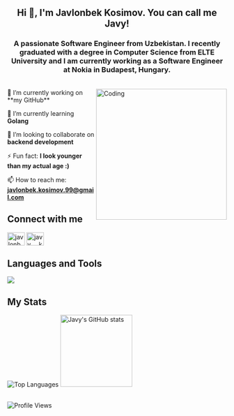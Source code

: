 <h2 align="center">Hi 👋, I'm Javlonbek Kosimov. You can call me Javy!</h2>
<h3 align="center">A passionate Software Engineer from Uzbekistan. I recently graduated with a degree in Computer Science from ELTE University and I am currently working as a Software Engineer at Nokia in Budapest, Hungary.</h3>

<div>&nbsp;</div>
<div>
  <img align="right" alt="Coding" width="300" src="https://media.giphy.com/media/qgQUggAC3Pfv687qPC/giphy.gif"> 
🔭 I’m currently working on **my GitHub**

🌱 I’m currently learning **Golang**

👯 I’m looking to collaborate on **backend development**

⚡ Fun fact: **I look younger than my actual age :)**

📫 How to reach me: **javlonbek.kosimov.99@gmail.com**

## Connect with me
<p align="left">
<a href="https://linkedin.com/in/jkosimov" target="blank"><img align="center" src="https://raw.githubusercontent.com/rahuldkjain/github-profile-readme-generator/master/src/images/icons/Social/linked-in-alt.svg" alt="javlonbek-kosimov" height="30" width="40" /></a>
<a href="https://instagram.com/javy___k" target="blank"><img align="center" src="https://raw.githubusercontent.com/rahuldkjain/github-profile-readme-generator/master/src/images/icons/Social/instagram.svg" alt="javy___k" height="30" width="40" /></a>
</p>

## Languages and Tools
<p align="left">
    <a href="https://github.com/javy99">
        <img src="https://skillicons.dev/icons?i=html,css,javascript,typescript,nodejs,express,mongodb,photoshop,react,nextjs,bootstrap,sass,jest,python,go,docker,kubernetes,selenium,figma,git,gulp,jenkins" />
    </a>
</p>

## My Stats
<div>
  <img src="https://github-readme-stats.vercel.app/api/top-langs/?username=javy99&show_icons=true&layout=compact&theme=dark" alt="Top Languages">
  <img src="https://github-readme-stats.vercel.app/api?username=javy99&show_icons=true&theme=dark&count_private=true" alt="Javy's GitHub stats" height="165px"/>
</div>

<br>

![Profile Views](https://komarev.com/ghpvc/?username=javy99&abbreviated=true)
